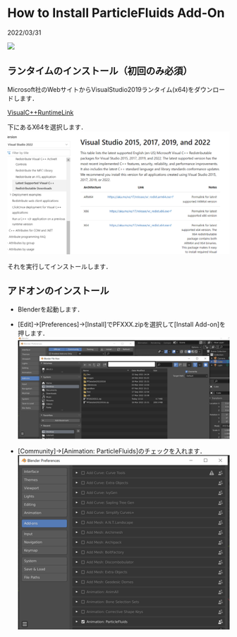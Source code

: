 # How to Install ParticleFluids Add-On

2022/03/31 

[![](https://img.youtube.com/vi/RZizUppkhcM/0.jpg)](https://www.youtube.com/watch?v=RZizUppkhcM)

## ランタイムのインストール（初回のみ必須）
Microsoft社のWebサイトからVisualStudio2019ランタイム(x64)をダウンロードします．

[VisualC++RuntimeLink](https://docs.microsoft.com/ja-jp/cpp/windows/latest-supported-vc-redist?view=msvc-170
 "VisualC++runtime")

下にあるX64を選択します．
![Runtime](./images/InstallRuntime.png) 

それを実行してインストールします．

## アドオンのインストール
- Blenderを起動します．
- [Edit]->[Preferences]->[Install]でPFXXX.zipを選択して[Install Add-on]を押します．
![Install](./images/Select.png) 

- [Community]->[Animation: ParticleFluids]のチェックを入れます．
![Install](./images/Install.png) 

